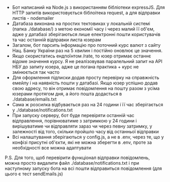 * Бот написаний на Node.js з використанням бібліотеки expressJS. Для HTTP запитів використовується біблоітека request, а для відправки листів - nodemailer
* Датабаза виконана на простих тектовиках у локальній системі (папка ./database/) з метою економії часу і через малий її об'єм, адже у датабазі зберігаються лише електронні пошти користувачів та час останній відправки листа юзерам
* Загалом, бот парсить інформацію про поточний курс валют з сайту Нац. Банку України раз на 5 хвилин і постійно оновлює це значення.
* Якщо скористатись ендпоїнтом /rate, то юзер отримає останнє відоме значення курсу. Я не реалізовував паралельний запит на API НБУ до запиту юзера, адже це погана практика + курс не змінюється так часто
* Для оформлення підписки додав просту перевірку на справжність емейлу і на наявність пошти у датабазі. Якщо юзер успішно додав свою адресу, то він отримає повідомлення на пошту разом з усіма юзерами протягом дня, а його пошта додасться в ./database/emails.txt 
* Сама ж розсилка відбувається раз на 24 години і її час зберігається у ./database/notifications.txt
* При запуску серверу, бот буде перевіряти останній час відправлення, порівнюватиме з затримкою у 24 години і вирішуватиме чи відправляти зараз чи через певну затримку, у залежності від того, скільки пройшло часу від останньої відправки
* Всі налаштування зберігаються у config.js, а не в .env, через те, що у конфізі присутні об'єкти, які не можна зберегти в .env, проте за необхідності все можна адаптувати

P.S. Для того, щоб перевірити функціонал відправки повідомлень, можна просто видалити файл ./database/notifications.txt і при наступному запуску бота на всі пошти відправиться повідомлення (для цього є тест sendEmails.js)